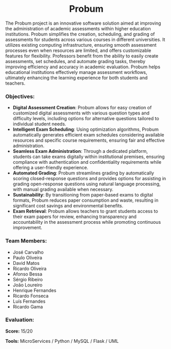 <div align="center">
  
# Probum

</div>

The Probum project is an innovative software solution aimed at improving the administration of academic assessments within higher education institutions. Probum simplifies the creation, scheduling, and grading of assessments for students across various courses in different universities. It utilizes existing computing infrastructure, ensuring smooth assessment processes even when resources are limited, and offers customizable features for flexibility. Professors benefit from the ability to easily create assessments, set schedules, and automate grading tasks, thereby improving efficiency and accuracy in academic evaluation. Probum helps educational institutions effectively manage assessment workflows, ultimately enhancing the learning experience for both students and teachers.

<h3>Objectives:</h3>

- **Digital Assessment Creation**: Probum allows for easy creation of customized digital assessments with various question types and difficulty levels, including options for alternative questions tailored to individual student needs.
- **Intelligent Exam Scheduling**: Using optimization algorithms, Probum automatically generates efficient exam schedules considering available resources and specific course requirements, ensuring fair and effective administration.
- **Seamless Exam Administration**: Through a dedicated platform, students can take exams digitally within institutional premises, ensuring compliance with authentication and confidentiality requirements while offering a user-friendly experience.
- **Automated Grading**: Probum streamlines grading by automatically scoring closed-response questions and provides options for assisting in grading open-response questions using natural language processing, with manual grading available when necessary.
- **Sustainability**: By transitioning from paper-based exams to digital formats, Probum reduces paper consumption and waste, resulting in significant cost savings and environmental benefits.
- **Exam Retrieval**: Probum allows teachers to grant students access to their exam papers for review, enhancing transparency and accountability in the assessment process while promoting continuous improvement.

<h3>Team Members:</h3>

-  José Carvalho 
-  Paulo Oliveira
-  David Matos
-  Ricardo Oliveira
-  Afonso Bessa
-  Sérgio Ribeiro
-  João Loureiro
-  Henrique Fernandes
-  Ricardo Fonseca
-  Luís Fernandes
-  Ricardo Gama

<div style="flex: 1;">
  <h3>Evaluation:</h3>
  <p><strong>Score:</strong> 15/20</p>
  <p><strong>Tools:</strong> MicroServices / Python / MySQL / Flask / UML </p>
</div>

